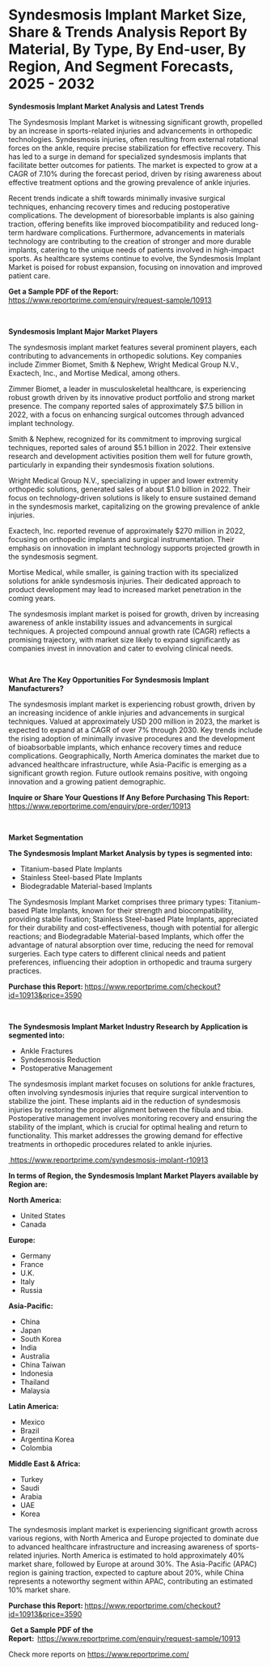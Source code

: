 <p><h1>Syndesmosis Implant Market Size, Share & Trends Analysis Report By Material, By Type, By End-user, By Region, And Segment Forecasts, 2025 - 2032</h1></p><p><strong>Syndesmosis Implant Market Analysis and Latest Trends</strong></p>
<p><p>The Syndesmosis Implant Market is witnessing significant growth, propelled by an increase in sports-related injuries and advancements in orthopedic technologies. Syndesmosis injuries, often resulting from external rotational forces on the ankle, require precise stabilization for effective recovery. This has led to a surge in demand for specialized syndesmosis implants that facilitate better outcomes for patients. The market is expected to grow at a CAGR of 7.10% during the forecast period, driven by rising awareness about effective treatment options and the growing prevalence of ankle injuries.</p><p>Recent trends indicate a shift towards minimally invasive surgical techniques, enhancing recovery times and reducing postoperative complications. The development of bioresorbable implants is also gaining traction, offering benefits like improved biocompatibility and reduced long-term hardware complications. Furthermore, advancements in materials technology are contributing to the creation of stronger and more durable implants, catering to the unique needs of patients involved in high-impact sports. As healthcare systems continue to evolve, the Syndesmosis Implant Market is poised for robust expansion, focusing on innovation and improved patient care.</p></p>
<p><strong>Get a Sample PDF of the Report:&nbsp;</strong> <a href="https://www.reportprime.com/enquiry/request-sample/10913?utm_campaign=3206&utm_medium=2&utm_source=Github&utm_content=ia&utm_term=20032025&utm_id=syndesmosis-implant">https://www.reportprime.com/enquiry/request-sample/10913</a></p>
<p>&nbsp;</p>
<p><strong>Syndesmosis Implant Major Market Players</strong></p>
<p><p>The syndesmosis implant market features several prominent players, each contributing to advancements in orthopedic solutions. Key companies include Zimmer Biomet, Smith & Nephew, Wright Medical Group N.V., Exactech, Inc., and Mortise Medical, among others.</p><p>Zimmer Biomet, a leader in musculoskeletal healthcare, is experiencing robust growth driven by its innovative product portfolio and strong market presence. The company reported sales of approximately $7.5 billion in 2022, with a focus on enhancing surgical outcomes through advanced implant technology.</p><p>Smith & Nephew, recognized for its commitment to improving surgical techniques, reported sales of around $5.1 billion in 2022. Their extensive research and development activities position them well for future growth, particularly in expanding their syndesmosis fixation solutions.</p><p>Wright Medical Group N.V., specializing in upper and lower extremity orthopedic solutions, generated sales of about $1.0 billion in 2022. Their focus on technology-driven solutions is likely to ensure sustained demand in the syndesmosis market, capitalizing on the growing prevalence of ankle injuries.</p><p>Exactech, Inc. reported revenue of approximately $270 million in 2022, focusing on orthopedic implants and surgical instrumentation. Their emphasis on innovation in implant technology supports projected growth in the syndesmosis segment.</p><p>Mortise Medical, while smaller, is gaining traction with its specialized solutions for ankle syndesmosis injuries. Their dedicated approach to product development may lead to increased market penetration in the coming years.</p><p>The syndesmosis implant market is poised for growth, driven by increasing awareness of ankle instability issues and advancements in surgical techniques. A projected compound annual growth rate (CAGR) reflects a promising trajectory, with market size likely to expand significantly as companies invest in innovation and cater to evolving clinical needs.</p></p>
<p>&nbsp;</p>
<p><strong>What Are The Key Opportunities For Syndesmosis Implant Manufacturers?</strong></p>
<p><p>The syndesmosis implant market is experiencing robust growth, driven by an increasing incidence of ankle injuries and advancements in surgical techniques. Valued at approximately USD 200 million in 2023, the market is expected to expand at a CAGR of over 7% through 2030. Key trends include the rising adoption of minimally invasive procedures and the development of bioabsorbable implants, which enhance recovery times and reduce complications. Geographically, North America dominates the market due to advanced healthcare infrastructure, while Asia-Pacific is emerging as a significant growth region. Future outlook remains positive, with ongoing innovation and a growing patient demographic.</p></p>
<p><strong>Inquire or Share Your Questions If Any Before Purchasing This Report:</strong> <a href="https://www.reportprime.com/enquiry/pre-order/10913?utm_campaign=3206&utm_medium=2&utm_source=Github&utm_content=ia&utm_term=20032025&utm_id=syndesmosis-implant">https://www.reportprime.com/enquiry/pre-order/10913</a></p>
<p>&nbsp;</p>
<p><strong>Market Segmentation</strong></p>
<p><strong>The Syndesmosis Implant Market Analysis by types is segmented into:</strong></p>
<p><ul><li>Titanium-based Plate Implants</li><li>Stainless Steel-based Plate Implants</li><li>Biodegradable Material-based Implants</li></ul></p>
<p><p>The Syndesmosis Implant Market comprises three primary types: Titanium-based Plate Implants, known for their strength and biocompatibility, providing stable fixation; Stainless Steel-based Plate Implants, appreciated for their durability and cost-effectiveness, though with potential for allergic reactions; and Biodegradable Material-based Implants, which offer the advantage of natural absorption over time, reducing the need for removal surgeries. Each type caters to different clinical needs and patient preferences, influencing their adoption in orthopedic and trauma surgery practices.</p></p>
<p><strong>Purchase this Report:&nbsp;</strong><a href="https://www.reportprime.com/checkout?id=10913&price=3590&utm_campaign=3206&utm_medium=2&utm_source=Github&utm_content=ia&utm_term=20032025&utm_id=syndesmosis-implant">https://www.reportprime.com/checkout?id=10913&price=3590</a></p>
<p>&nbsp;</p>
<p><strong>The Syndesmosis Implant Market Industry Research by Application is segmented into:</strong></p>
<p><ul><li>Ankle Fractures</li><li>Syndesmosis Reduction</li><li>Postoperative Management</li></ul></p>
<p><p>The syndesmosis implant market focuses on solutions for ankle fractures, often involving syndesmosis injuries that require surgical intervention to stabilize the joint. These implants aid in the reduction of syndesmosis injuries by restoring the proper alignment between the fibula and tibia. Postoperative management involves monitoring recovery and ensuring the stability of the implant, which is crucial for optimal healing and return to functionality. This market addresses the growing demand for effective treatments in orthopedic procedures related to ankle injuries.</p></p>
<p><a href="https://www.reportprime.com/syndesmosis-implant-r10913?utm_campaign=3206&utm_medium=2&utm_source=Github&utm_content=ia&utm_term=20032025&utm_id=syndesmosis-implant">&nbsp;https://www.reportprime.com/syndesmosis-implant-r10913</a></p>
<p><strong>In terms of Region, the Syndesmosis Implant Market Players available by Region are:</strong></p>
<p>
    <p> <strong> North America: </strong>
        <ul>
            <li>United States</li>
            <li>Canada</li>
        </ul>
        </p> 
    <p> <strong> Europe: </strong>
        <ul>
            <li>Germany</li>
            <li>France</li>
            <li>U.K.</li>
            <li>Italy</li>
            <li>Russia</li>
        </ul>
        </p> 
    <p> <strong> Asia-Pacific: </strong>
        <ul>
            <li>China</li>
            <li>Japan</li>
            <li>South Korea</li>
            <li>India</li>
            <li>Australia</li>
            <li>China Taiwan</li>
            <li>Indonesia</li>
            <li>Thailand</li>
            <li>Malaysia</li>
        </ul>
        </p> 
    <p> <strong> Latin America: </strong>
        <ul>
            <li>Mexico</li>
            <li>Brazil</li>
            <li>Argentina Korea</li>
            <li>Colombia</li>
        </ul>
        </p> 
    <p> <strong> Middle East & Africa: </strong>
        <ul>
            <li>Turkey</li>
            <li>Saudi</li>
            <li>Arabia</li>
            <li>UAE</li>
            <li>Korea</li>
        </ul>
    </p>
    </p>
<p><p>The syndesmosis implant market is experiencing significant growth across various regions, with North America and Europe projected to dominate due to advanced healthcare infrastructure and increasing awareness of sports-related injuries. North America is estimated to hold approximately 40% market share, followed by Europe at around 30%. The Asia-Pacific (APAC) region is gaining traction, expected to capture about 20%, while China represents a noteworthy segment within APAC, contributing an estimated 10% market share.</p></p>
<p><strong>Purchase this Report: </strong><a href="https://www.reportprime.com/checkout?id=10913&price=3590&utm_campaign=3206&utm_medium=2&utm_source=Github&utm_content=ia&utm_term=20032025&utm_id=syndesmosis-implant">https://www.reportprime.com/checkout?id=10913&price=3590</a></p>
<p>&nbsp;<strong>Get a Sample PDF of the Report:&nbsp;&nbsp;</strong><a href="https://www.reportprime.com/enquiry/request-sample/10913?utm_campaign=3206&utm_medium=2&utm_source=Github&utm_content=ia&utm_term=20032025&utm_id=syndesmosis-implant">https://www.reportprime.com/enquiry/request-sample/10913</a></p>
<p><strong></strong></p>
<p>Check more reports on <a href="https://www.reportprime.com/?utm_campaign=3206&utm_medium=2&utm_source=Github&utm_content=ia&utm_term=20032025&utm_id=syndesmosis-implant">https://www.reportprime.com/</a></p>